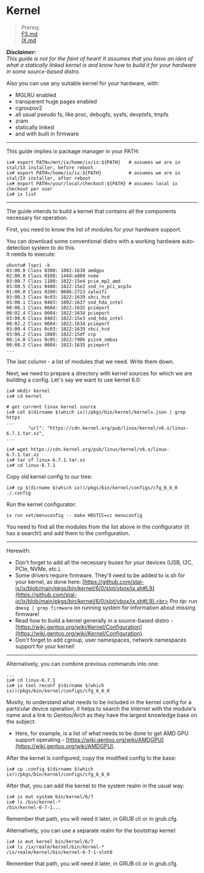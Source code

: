 # Kernel

> Prereq:<br>
> [FS.md](FS.md)<br>
> [IX.md](IX.md)<br>


**_Disclaimer:_**<br>
*This guide is not for the faint of heart! It assumes that you have an idea of what a statically linked kernel is and know how to build it for your hardware in some source-based distro.*

Also you can use any suitable kernel for your hardware, with:

* MGLRU enabled
* transparent huge pages enabled
* cgroupsv2
* all usual pseudo fs, like proc, debugfs, sysfs, devptsfs, tmpfs
* zram
* statically linked
* and with built in firmware

---

This guide implies ix package manager in your PATH:

```shell
ix# export PATH=/mnt/ix/home/ix/ix:${PATH}   # assumes we are in stal/IX installer, before reboot
ix# export PATH=/home/ix/ix:${PATH}          # assumes we are in stal/IX installer, after reboot
ix# export PATH=/your/local/checkout:${PATH} # assumes local ix checkout per user
ix# ix list
```
---

The guide intends to build a kernel that contains all the components necessary for operation.

First, you need to know the list of modules for your hardware support.

You can download some conventional distro with a working hardware auto-detection system to do this.<br>
It needs to execute:

```shell
ubuntu# lspci -k
03:00.0 Class 0300: 1002:1638 amdgpu
02:00.0 Class 0108: 144d:a809 nvme
03:00.7 Class 1180: 1022:15e4 pcie_mp2_amd
03:00.5 Class 0480: 1022:15e2 snd_rn_pci_acp3x
01:00.0 Class 0280: 8086:2723 iwlwifi
03:00.3 Class 0c03: 1022:1639 xhci_hcd
03:00.1 Class 0403: 1002:1637 snd_hda_intel
00:08.1 Class 0604: 1022:1635 pcieport
00:02.4 Class 0604: 1022:1634 pcieport
03:00.6 Class 0403: 1022:15e3 snd_hda_intel
00:02.2 Class 0604: 1022:1634 pcieport
03:00.4 Class 0c03: 1022:1639 xhci_hcd
03:00.2 Class 1080: 1022:15df ccp
00:14.0 Class 0c05: 1022:790b piix4_smbus
00:08.2 Class 0604: 1022:1635 pcieport
...
```

The last column - a list of modules that we need. Write them down.

Next, we need to prepare a directory with kernel sources for which we are building a config. Let's say we want to use kernel 6.0:

```shell
ix# mkdir kernel
ix# cd kernel

# get current linux kernel source
ix# cat $(dirname $(which ix))/pkgs/bin/kernel/kernels.json | grep https
...
        "url": "https://cdn.kernel.org/pub/linux/kernel/v6.x/linux-6.7.1.tar.xz",
...

ix# wget https://cdn.kernel.org/pub/linux/kernel/v6.x/linux-6.7.1.tar.xz
ix# tar xf linux-6.7.1.tar.xz
ix# cd linux-6.7.1
```

Copy old kernel config to our tree:

```shell
ix# cp $(dirname $(which ix))/pkgs/bin/kernel/configs/cfg_6_6_0 ./.config
```

Run the kernel configurator:

```shell
ix run set/menuconfig -- make HOSTCC=cc menuconfig
```

You need to find all the modules from the list above in the configurator (it has a search!) and add them to the configuration.

---
Herewith:

 * Don't forget to add all the necessary buses for your devices (USB, I2C, PCIe, NVMe, etc.).
 * Some drivers require firmware. They'll need to be added to ix.sh for your kernel, as done here: [https://github.com/stal-ix/ix/blob/main/pkgs/bin/kernel/6/0/slot/vbox/ix.sh#L9](https://github.com/stal-ix/ix/blob/main/pkgs/bin/kernel/6/0/slot/vbox/ix.sh#L9).<br>
  *Pro tip:* run `dmesg | grep firmware` on running system for information about missing firmware!
 * Read how to build a kernel generally in a source-based distro - [https://wiki.gentoo.org/wiki/Kernel/Configuration](https://wiki.gentoo.org/wiki/Kernel/Configuration).
 * Don't forget to add cgroup, user namespaces, network namespaces support for your kernel!

---

Alternatively, you can combine previous commands into one:

```shell
...
ix# cd linux-6.7.1
ix# ix tool reconf $(dirname $(which ix))/pkgs/bin/kernel/configs/cfg_6_6_0
```

Mostly, to understand what needs to be included in the kernel config for a particular device operation, it helps to search the Internet with the module's name and a link to Gentoo/Arch as they have the largest knowledge base on the subject:

 * Here, for example, is a list of what needs to be done to get AMD GPU support operating - [https://wiki.gentoo.org/wiki/AMDGPU](https://wiki.gentoo.org/wiki/AMDGPU).

After the kernel is configured, copy the modified config to the base:

```shell
ix# cp .config $(dirname $(which ix))/pkgs/bin/kernel/configs/cfg_6_6_0
```

After that, you can add the kernel to the system realm in the usual way:

```shell
ix# ix mut system bin/kernel/6/7
ix# ls /bin/kernel-*
/bin/kernel-6-7-1...
```

Remember that path, you will need it later, in GRUB cli or in grub.cfg.

Alternatively, you can use a separate realm for the bootstrap kernel:

```shell
ix# ix mut kernel bin/kernel/6/7
ix# ls /ix/realm/kernel/bin/kernel-*
/ix/realm/kernel/bin/kernel-6-7-1-slot0
```

Remember that path, you will need it later, in GRUB cli or in grub.cfg.
